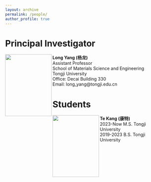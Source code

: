 ```yaml
---
layout: archive
permalink: /people/
author_profile: true
---
```

<body>
<div>
<h1>Principal Investigator</h1>
<image align="left" width="150" height="200" src="/images/profile.png">
<p>
<b>Long Yang (杨龙)</b> <br />
Assistant Professor <br />
School of Materials Science and Engineering <br />
Tongji University <br />
Office: Decai Building 330 <br />
Email: long_yang@tongji.edu.cn <br />
</p>
</div>


<h1>Students</h1>


<image align="left" width="150" height="200" src="/images/people/bio.png">
<p>
<b>Te Kang (康特)</b> <br />
2023-Now M.S. Tongji University <br />
2019-2023 B.S. Tongji University
</p>
</body>